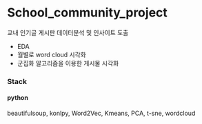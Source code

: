 # School_community_project

교내 인기글 게시판 데이터분석 및 인사이트 도출
- EDA
- 월별로 word cloud 시각화
- 군집화 알고리즘을 이용한 게시물 시각화


### Stack

#### python

beautifulsoup, konlpy, Word2Vec, Kmeans, PCA, t-sne, wordcloud
